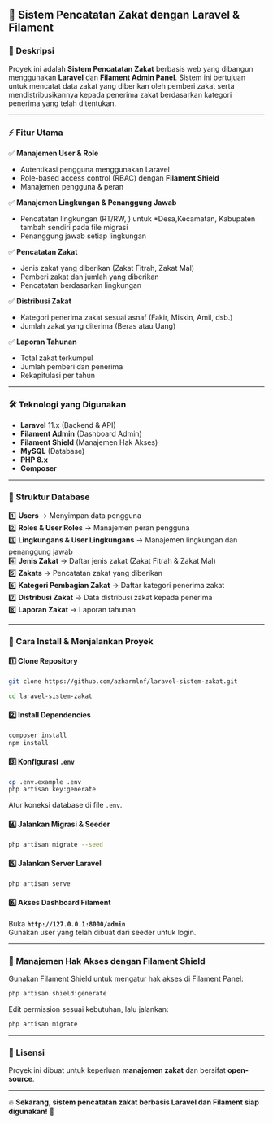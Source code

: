 ## 📌 **Sistem Pencatatan Zakat dengan Laravel & Filament**  

### **📖 Deskripsi**  
Proyek ini adalah **Sistem Pencatatan Zakat** berbasis web yang dibangun menggunakan **Laravel** dan **Filament Admin Panel**. Sistem ini bertujuan untuk mencatat data zakat yang diberikan oleh pemberi zakat serta mendistribusikannya kepada penerima zakat berdasarkan kategori penerima yang telah ditentukan.  

---

### **⚡ Fitur Utama**  

✅ **Manajemen User & Role**  
- Autentikasi pengguna menggunakan Laravel  
- Role-based access control (RBAC) dengan **Filament Shield**  
- Manajemen pengguna & peran  

✅ **Manajemen Lingkungan & Penanggung Jawab**  
- Pencatatan lingkungan (RT/RW, )  untuk *Desa,Kecamatan, Kabupaten tambah sendiri pada file migrasi
- Penanggung jawab setiap lingkungan  

✅ **Pencatatan Zakat**  
- Jenis zakat yang diberikan (Zakat Fitrah, Zakat Mal)  
- Pemberi zakat dan jumlah yang diberikan  
- Pencatatan berdasarkan lingkungan  

✅ **Distribusi Zakat**  
- Kategori penerima zakat sesuai asnaf (Fakir, Miskin, Amil, dsb.)  
- Jumlah zakat yang diterima (Beras atau Uang)  

✅ **Laporan Tahunan**  
- Total zakat terkumpul  
- Jumlah pemberi dan penerima  
- Rekapitulasi per tahun  

---

### **🛠️ Teknologi yang Digunakan**  
- **Laravel** 11.x (Backend & API)  
- **Filament Admin** (Dashboard Admin)  
- **Filament Shield** (Manajemen Hak Akses)  
- **MySQL** (Database)  
- **PHP 8.x**  
- **Composer**  

---

### **📂 Struktur Database**  

1️⃣ **Users** → Menyimpan data pengguna  
2️⃣ **Roles & User Roles** → Manajemen peran pengguna  
3️⃣ **Lingkungans & User Lingkungans** → Manajemen lingkungan dan penanggung jawab  
4️⃣ **Jenis Zakat** → Daftar jenis zakat (Zakat Fitrah & Zakat Mal)  
5️⃣ **Zakats** → Pencatatan zakat yang diberikan  
6️⃣ **Kategori Pembagian Zakat** → Daftar kategori penerima zakat  
7️⃣ **Distribusi Zakat** → Data distribusi zakat kepada penerima  
8️⃣ **Laporan Zakat** → Laporan tahunan  

---

### **🚀 Cara Install & Menjalankan Proyek**  

#### **1️⃣ Clone Repository**  
```bash
git clone https://github.com/azharmlnf/laravel-sistem-zakat.git

cd laravel-sistem-zakat
```

#### **2️⃣ Install Dependencies**  
```bash
composer install
npm install
```

#### **3️⃣ Konfigurasi `.env`**  
```bash
cp .env.example .env
php artisan key:generate
```
Atur koneksi database di file `.env`.

#### **4️⃣ Jalankan Migrasi & Seeder**  
```bash
php artisan migrate --seed
```

#### **5️⃣ Jalankan Server Laravel**  
```bash
php artisan serve
```

#### **6️⃣ Akses Dashboard Filament**  
Buka **`http://127.0.0.1:8000/admin`**  
Gunakan user yang telah dibuat dari seeder untuk login.

---

### **🔐 Manajemen Hak Akses dengan Filament Shield**  
Gunakan Filament Shield untuk mengatur hak akses di Filament Panel:  
```bash
php artisan shield:generate
```
Edit permission sesuai kebutuhan, lalu jalankan:  
```bash
php artisan migrate
```

---

### **📜 Lisensi**  
Proyek ini dibuat untuk keperluan **manajemen zakat** dan bersifat **open-source**.  

---

🔥 **Sekarang, sistem pencatatan zakat berbasis Laravel dan Filament siap digunakan!** 🚀
